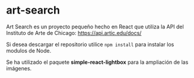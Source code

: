 # art-search

Art Search es un proyecto pequeño hecho en React que utiliza la API del Instituto de Arte de Chicago: https://api.artic.edu/docs/

Si desea descargar el repositorio utilice `npm install` para instalar los modulos de Node. 

Se ha utilizado el paquete **simple-react-lightbox** para la ampliación de las imágenes.
